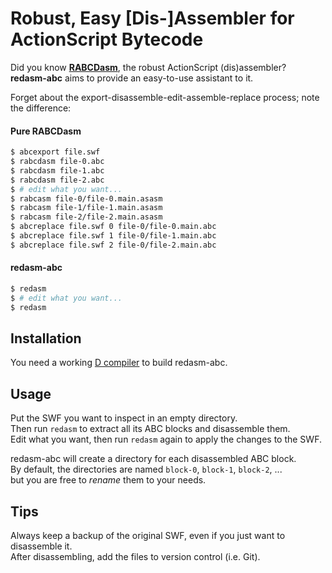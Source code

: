 # Robust, Easy [Dis-]Assembler for ActionScript Bytecode

Did you know **[RABCDasm](https://github.com/CyberShadow/RABCDAsm)**, the robust ActionScript (dis)assembler?  
**redasm-abc** aims to provide an easy-to-use assistant to it.

Forget about the export-disassemble-edit-assemble-replace process;
note the difference:

#### Pure RABCDasm

```bash
$ abcexport file.swf
$ rabcdasm file-0.abc
$ rabcdasm file-1.abc
$ rabcdasm file-2.abc
$ # edit what you want...
$ rabcasm file-0/file-0.main.asasm
$ rabcasm file-1/file-1.main.asasm
$ rabcasm file-2/file-2.main.asasm
$ abcreplace file.swf 0 file-0/file-0.main.abc
$ abcreplace file.swf 1 file-0/file-1.main.abc
$ abcreplace file.swf 2 file-0/file-2.main.abc
```

#### redasm-abc

```bash
$ redasm
$ # edit what you want...
$ redasm
```


## Installation

You need a working [D compiler](http://dlang.org) to build redasm-abc.


## Usage

Put the SWF you want to inspect in an empty directory.  
Then run `redasm` to extract all its ABC blocks and disassemble them.  
Edit what you want, then run `redasm` again to apply the changes to the SWF.

redasm-abc will create a directory for each disassembled ABC block.  
By default, the directories are named `block-0`, `block-1`, `block-2`, ...  
but you are free to *rename* them to your needs.


## Tips

Always keep a backup of the original SWF, even if you just want to disassemble it.  
After disassembling, add the files to version control (i.e. Git).

